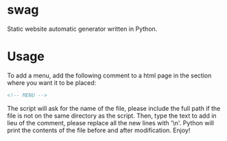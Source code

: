 # swag
Static website automatic generator written in Python.

# Usage
To add a menu, add the following comment to a html page in the section where you want it to be placed:

```html
<!-- MENU -->
```

The script will ask for the name of the file, please include the full path if the file is not on the same directory as the script. Then, type the text to add in lieu of the comment, please replace all the new lines with '\n'. Python will print the contents of the file before and after modification. Enjoy!
